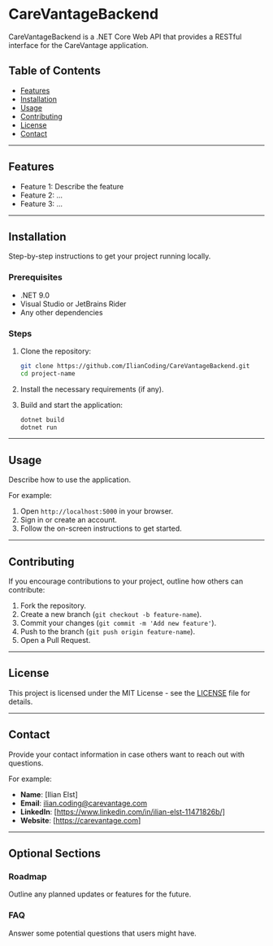 ﻿# CareVantageBackend

CareVantageBackend is a .NET Core Web API that provides a RESTful interface for the CareVantage application.

## Table of Contents

- [Features](#features)
- [Installation](#installation)
- [Usage](#usage)
- [Contributing](#contributing)
- [License](#license)
- [Contact](#contact)

---

## Features

- Feature 1: Describe the feature
- Feature 2: ...
- Feature 3: ...

---

## Installation

Step-by-step instructions to get your project running locally.

### Prerequisites

- .NET 9.0
- Visual Studio or JetBrains Rider
- Any other dependencies

### Steps

1. Clone the repository:
   ```bash
   git clone https://github.com/IlianCoding/CareVantageBackend.git
   cd project-name
   ```

2. Install the necessary requirements (if any).

3. Build and start the application:
   ```bash
   dotnet build
   dotnet run
   ```

---

## Usage

Describe how to use the application.

For example:
1. Open `http://localhost:5000` in your browser.
2. Sign in or create an account.
3. Follow the on-screen instructions to get started.

--- 

## Contributing

If you encourage contributions to your project, outline how others can contribute:

1. Fork the repository.
2. Create a new branch (`git checkout -b feature-name`).
3. Commit your changes (`git commit -m 'Add new feature'`).
4. Push to the branch (`git push origin feature-name`).
5. Open a Pull Request.

---

## License

This project is licensed under the MIT License - see the [LICENSE](LICENSE) file for details.

---

## Contact

Provide your contact information in case others want to reach out with questions.

For example:
- **Name**: [Ilian Elst]
- **Email**: ilian.coding@carevantage.com
- **LinkedIn**: [https://www.linkedin.com/in/ilian-elst-11471826b/]
- **Website**: [https://carevantage.com]

---

## Optional Sections

### Roadmap

Outline any planned updates or features for the future.

### FAQ

Answer some potential questions that users might have.